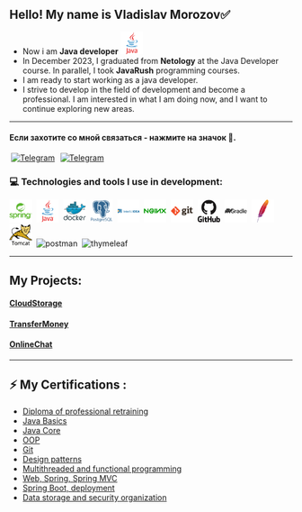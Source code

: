 ## Hello! My name is **Vladislav Morozov✅** 

-  Now i am **Java developer** <img src="https://github.com/devicons/devicon/blob/master/icons/java/java-original-wordmark.svg" title="Java" alt="Java" width="40" height="40"/>&nbsp;
-  In December 2023, I graduated from **Netology** at the Java Developer course.  In parallel, I took **JavaRush** programming courses.
-  I am ready to start working as a java developer.
-  I strive to develop in the field of development and become a professional. I am interested in what I am doing now, and I want to continue exploring new areas.

---
#### Если захотите со мной связаться - нажмите на значок 💬. 

[<image alt="Telegram" width="40" hspace="3" src="https://github.com/alfa-prime/alfa-prime/blob/main/img/telegram.svg"/>](https://t.me/Sam1549)
[<image alt="Telegram" width="40" hspace="3" src="https://www.svgrepo.com/show/484995/email-part-2.svg"/>](mailto:sam1549@yandex.ru)

  ### 💻 Technologies and tools I use in development:
<div>
  <img src="https://github.com/devicons/devicon/blob/master/icons/spring/spring-original-wordmark.svg" title="spring" alt="spring" width="40" height="40"/>&nbsp
  <img src="https://github.com/devicons/devicon/blob/master/icons/java/java-original-wordmark.svg" title="java" alt="java" width="40" height="40"/>&nbsp
  <img src="https://github.com/devicons/devicon/blob/master/icons/docker/docker-original-wordmark.svg" title="docker" alt="docker" width="40" height="40"/>&nbsp
  <img src="https://github.com/devicons/devicon/blob/master/icons/postgresql/postgresql-plain-wordmark.svg" title="postgresql" alt="postgresql" width="40" height="40"/>&nbsp
  <img src="https://github.com/devicons/devicon/blob/master/icons/intellij/intellij-original-wordmark.svg" title="intellij IDEA" alt="intellij IDEA" width="40" height="40"/>&nbsp
  <img src="https://github.com/devicons/devicon/blob/master/icons/nginx/nginx-original.svg" title="nginx" alt="nginx" width="40" height="40"/>&nbsp
  <img src="https://github.com/devicons/devicon/blob/master/icons/git/git-original-wordmark.svg" title="Git" **alt="Git" width="40" height="40"/>&nbsp;
  <img src="https://github.com/devicons/devicon/blob/master/icons/github/github-original-wordmark.svg" title="github" alt="github" width="40" height="40"/>&nbsp
  <img src="https://github.com/devicons/devicon/blob/master/icons/gradle/gradle-plain-wordmark.svg" title="gradle" alt="gradle" width="40" height="40"/>&nbsp;
  <img src="https://github.com/devicons/devicon/blob/master/icons/apache/apache-original.svg" title="Apache maven" alt="Apache maven" width="40" height="40"/>&nbsp;
  <img src="https://github.com/devicons/devicon/blob/master/icons/tomcat/tomcat-original-wordmark.svg" title="tomcat" alt="tomcat" width="40" height="40"/>&nbsp;
  <img src="https://www.svgrepo.com/show/354202/postman-icon.svg" title="postman" alt="postman" width="40" height="40"/>&nbsp;
  <img src="https://www.thymeleaf.org/images/thymeleaf.png" title="Thymeleaf" alt="thymeleaf" width="40" height="40"/>&nbsp;
 </div>

---
## My Projects:
#### [CloudStorage](https://github.com/Sam1549/NetologyDiplom)
#### [TransferMoney](https://github.com/Sam1549/MoneyTransfer)
#### [OnlineChat](https://github.com/https://github.com/Sam1549/Chat)


---
##  ⚡  My Certifications :
* [Diploma of professional retraining](https://github.com/Sam1549/Certificates/blob/main/diplom.pdf)
* [Java Basics](https://github.com/Sam1549/Certificates/blob/main/Java%20basic.pdf)
* [Java Core](https://github.com/Sam1549/Certificates/blob/main/Java%20Core.pdf)
* [OOP](https://github.com/Sam1549/Certificates/blob/main/OOP.pdf)
* [Git](https://github.com/Sam1549/Certificates/blob/main/GIT%20basic.pdf)
* [Design patterns](https://github.com/Sam1549/Certificates/blob/main/Patterns.pdf)
* [Multithreaded and functional programming](https://github.com/Sam1549/Certificates/blob/main/Java%20multireading.pdf)
* [Web, Spring, Spring MVC](https://github.com/Sam1549/Certificates/blob/main/Web%2C%20Spring%20%26%20Spring%20MVC.pdf)
* [Spring Boot, deployment](https://github.com/Sam1549/Certificates/blob/main/Spring%20Boot.pdf)
* [Data storage and security organization](https://github.com/Sam1549/Certificates/blob/main/Data%20storage%20and%20security%20organization.pdf)

